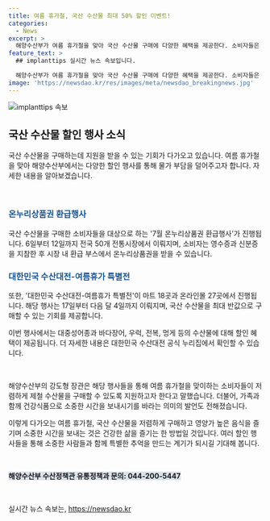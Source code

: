 ```yaml
---
title: 여름 휴가철, 국산 수산물 최대 50% 할인 이벤트!
categories:
  - News
excerpt: >
  해양수산부가 여름 휴가철을 맞아 국산 수산물 구매에 다양한 혜택을 제공한다. 소비자들은 전국 50개 전통시장에서 영수증과 신분증을 통해 최대 2만 원까지 온누리상품권을 받을 수 있으며, 마트와 온라인몰에서는 대한민국 수산대전-여름휴가 특별전을 통해 최대 50% 할인 혜택을 누릴 수 있다. 해수부는 이같은 행사를 통해 가족과 함께 건강식품인 국산 수산물을 저렴하게 즐길 것을 권장하고 있다. (출처: 정책브리핑 www.korea.kr)
feature_text: >
  ## implanttips 실시간 뉴스 속보입니다.

  해양수산부가 여름 휴가철을 맞아 국산 수산물 구매에 다양한 혜택을 제공한다. 소비자들은 전국 50개 전통시장에서 영수증과 신분증을 통해 최대 2만 원까지 온누리상품권을 받을 수 있으며, 마트와 온라인몰에서는 대한민국 수산대전-여름휴가 특별전을 통해 최대 50% 할인 혜택을 누릴 수 있다. 해수부는 이같은 행사를 통해 가족과 함께 건강식품인 국산 수산물을 저렴하게 즐길 것을 권장하고 있다. (출처: 정책브리핑 www.korea.kr)
image: 'https://newsdao.kr/res/images/meta/newsdao_breakingnews.jpg'
---
```


<p><img src="https://newsdao.kr/res/images/meta/newsdao_breakingnews.jpg" alt="implanttips 속보" /></p>

<h2 data-ke-size="size26">국산 수산물 할인 행사 소식</h2>

<p>국산 수산물을 구매하는데 지원을 받을 수 있는 기회가 다가오고 있습니다. 여름 휴가철을 맞아 해양수산부에서는 다양한 할인 행사를 통해 물가 부담을 덜어주고자 합니다. 자세한 내용을 알아보겠습니다.</p>

<p data-ke-size="size16">&nbsp;</p>

<h3><b><span style="color: #1a5490;">온누리상품권 환급행사</span></b></h3>

<p>국산 수산물을 구매한 소비자들을 대상으로 하는 '7월 온누리상품권 환급행사'가 진행됩니다. 6일부터 12일까지 전국 50개 전통시장에서 이뤄지며, 소비자는 영수증과 신분증을 지참한 후 시장 내 환급 부스에서 온누리상품권을 받을 수 있습니다.</p>

<h3><b><span style="color: #1a5490;">대한민국 수산대전-여름휴가 특별전</span></b></h3>

<p>또한, '대한민국 수산대전-여름휴가 특별전'이 마트 18곳과 온라인몰 27곳에서 진행됩니다. 해당 행사는 17일부터 다음 달 4일까지 이뤄지며, 국산 수산물을 최대 반값으로 구매할 수 있는 기회를 제공합니다.</p>

<p>이번 행사에서는 대중성어종과 바다장어, 우럭, 전복, 멍게 등의 수산물에 대해 할인 혜택이 제공됩니다. 더 자세한 내용은 대한민국 수산대전 공식 누리집에서 확인할 수 있습니다.</p>

<p data-ke-size="size16">&nbsp;</p>

<p>해양수산부의 강도형 장관은 해당 행사들을 통해 여름 휴가철을 맞이하는 소비자들이 저렴하게 제철 수산물을 구매할 수 있도록 지원하고자 한다고 말했습니다. 더불어, 가족과 함께 건강식품으로 소중한 시간을 보내시기를 바라는 의미의 발언도 전해졌습니다.</p>

<p>이렇게 다가오는 여름 휴가철, 국산 수산물을 저렴하게 구매하고 영양가 높은 음식을 즐기며 소중한 시간을 보내는 것은 건강한 삶을 즐기는 한 방법일 것입니다. 여러 할인 행사들을 통해 소중한 사람들과 함께 특별한 추억을 만드는 계기가 되시길 기대해 봅니다.</p>

<p data-ke-size="size16">&nbsp;</p>

<p><b><span style="background-color: #21538527;">해양수산부 수산정책관 유통정책과 문의: 044-200-5447</span></b></p>

<p data-ke-size="size16">&nbsp;</p>
실시간 뉴스 속보는, <a href="https://newsdao.kr" rel="dofollow">https://newsdao.kr</a>


